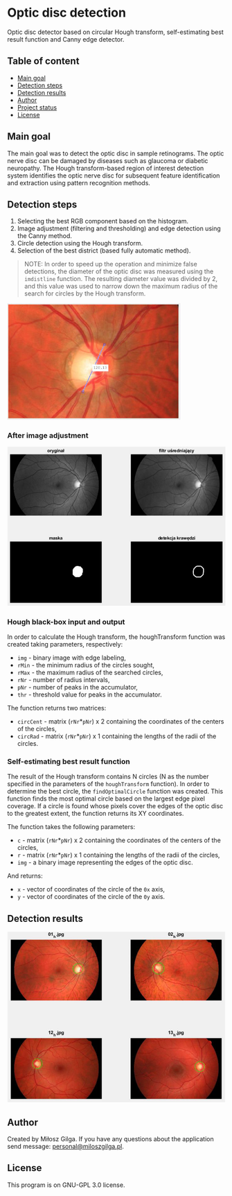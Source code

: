 # Optic disc detection
Optic disc detector based on circular Hough transform, self-estimating best result function and Canny edge detector.

## Table of content
* [Main goal](#main-goal)
* [Detection steps](#detection-steps)
* [Detection results](#detection-results)
* [Author](#author)
* [Project status](#project-status)
* [License](#license)

<a name="main-goal"></a>
## Main goal
The main goal was to detect the optic disc in sample retinograms. The optic nerve disc can be damaged by diseases such as glaucoma or diabetic neuropathy. The Hough transform-based region of interest detection system identifies the optic nerve disc for subsequent feature identification and extraction using pattern recognition methods. 

<a name="detection-steps"></a>
## Detection steps
1. Selecting the best RGB component based on the histogram.
2. Image adjustment (filtering and thresholding) and edge detection using the Canny method.
3. Circle detection using the Hough transform.
4. Selection of the best district (based fully automatic method).

> NOTE: 
In order to speed up the operation and minimize false detections, the diameter of the optic disc was measured using the `imdistline` function. The resulting diameter value was divided by 2, and this value was used to narrow down the maximum radius of the search for circles by the Hough transform.

<img src=".github/note.png" width="400"/>

### After image adjustment
<img src=".github/step-2.png" width="700"/>

### Hough black-box input and output

In order to calculate the Hough transform, the houghTransform function was created taking parameters, respectively:

* `img` - binary image with edge labeling,
* `rMin` - the minimum radius of the circles sought,
* `rMax` - the maximum radius of the searched circles,
* `rNr` - number of radius intervals,
* `pNr` - number of peaks in the accumulator,
* `thr` - threshold value for peaks in the accumulator.

The function returns two matrices:

* `circCent` - matrix (`rNr`*`pNr`) x 2 containing the coordinates of the centers of the circles,
* `circRad` - matrix (`rNr`*`pNr`) x 1 containing the lengths of the radii of the circles.

### Self-estimating best result function

The result of the Hough transform contains N circles (N as the number specified in the parameters of the `houghTransform` function). In order to determine the best circle, the `findOptimalCircle` function was created. This function finds the most optimal circle based on the largest edge pixel coverage. If a circle is found whose pixels cover the edges of the optic disc to the greatest extent, the function returns its XY coordinates.

The function takes the following parameters:

* `c` - matrix (`rNr`*`pNr`) x 2 containing the coordinates of the centers of the circles,
* `r` - matrix (`rNr`*`pNr`) x 1 containing the lengths of the radii of the circles,
* `img` - a binary image representing the edges of the optic disc.

And returns:

* `x` - vector of coordinates of the circle of the `0x` axis,
* `y` - vector of coordinates of the circle of the `0y` axis.

<a name="detection-results"></a>
## Detection results
<img src=".github/step-4.png" width="700"/>

<a name="author"></a>
## Author
Created by Miłosz Gilga. If you have any questions about the application send message: [personal@miloszgilga.pl](mailto:personal@miloszgilga.pl).

<a name="license"></a>
## License
This program is on GNU-GPL 3.0 license.